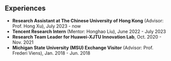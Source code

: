 ## Experiences

<ul style="margin:0 0 5px;">
  <li><a><autocolor><strong>Research Assistant at The Chinese University of Hong Kong</strong> (Advisor: Prof. Hong Xu), July 2023 - now</autocolor></a></li>
  <li><a><autocolor><strong>Tencent Research Intern</strong> (Mentor: Honghao Liu), June 2022 - July 2023</autocolor></a></li>
  <li><a><autocolor><strong>Research Team Leader for Huawei-XJTU Innovation Lab</strong>, Oct. 2020 - Nov. 2021</autocolor></a></li>
  <li><a><autocolor><strong>Michigan State University (MSU) Exchange Visitor</strong> (Advisor: Prof. Frederi Viens), Jan. 2018 - Jun. 2018</autocolor></a></li>
</ul>
